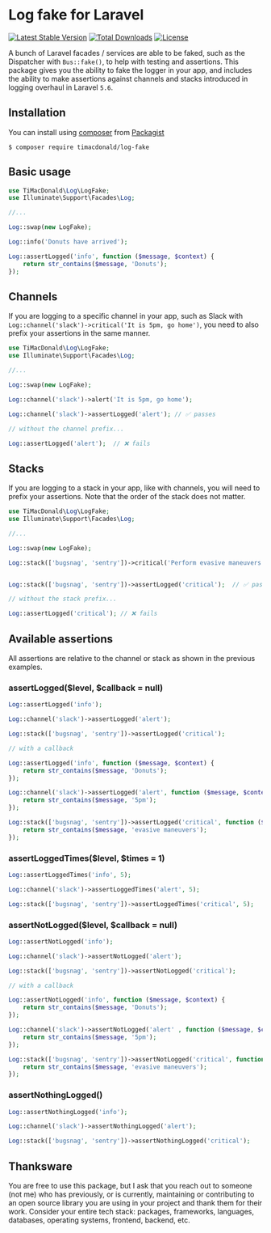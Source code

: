 # Log fake for Laravel

[![Latest Stable Version](https://poser.pugx.org/timacdonald/log-fake/v/stable)](https://packagist.org/packages/timacdonald/log-fake) [![Total Downloads](https://poser.pugx.org/timacdonald/log-fake/downloads)](https://packagist.org/packages/timacdonald/log-fake) [![License](https://poser.pugx.org/timacdonald/log-fake/license)](https://packagist.org/packages/timacdonald/log-fake)

A bunch of Laravel facades / services are able to be faked, such as the Dispatcher with `Bus::fake()`, to help with testing and assertions. This package gives you the ability to fake the logger in your app, and includes the ability to make assertions against channels and stacks introduced in logging overhaul in Laravel `5.6`.

## Installation

You can install using [composer](https://getcomposer.org/) from [Packagist](https://packagist.org/packages/timacdonald/log-fake)

```
$ composer require timacdonald/log-fake
```

## Basic usage

```php
use TiMacDonald\Log\LogFake;
use Illuminate\Support\Facades\Log;

//...

Log::swap(new LogFake);

Log::info('Donuts have arrived');

Log::assertLogged('info', function ($message, $context) {
    return str_contains($message, 'Donuts');
});
```

## Channels

If you are logging to a specific channel in your app, such as Slack with `Log::channel('slack')->critical('It is 5pm, go home')`, you need to also prefix your assertions in the same manner.

```php
use TiMacDonald\Log\LogFake;
use Illuminate\Support\Facades\Log;

//...

Log::swap(new LogFake);

Log::channel('slack')->alert('It is 5pm, go home');

Log::channel('slack')->assertLogged('alert'); // ✅ passes

// without the channel prefix...

Log::assertLogged('alert');  // ❌ fails
```

## Stacks

If you are logging to a stack in your app, like with channels, you will need to prefix your assertions. Note that the order of the stack does not matter.

```php
use TiMacDonald\Log\LogFake;
use Illuminate\Support\Facades\Log;

//...

Log::swap(new LogFake);

Log::stack(['bugsnag', 'sentry'])->critical('Perform evasive maneuvers');


Log::stack(['bugsnag', 'sentry'])->assertLogged('critical');  // ✅ passes

// without the stack prefix...

Log::assertLogged('critical'); // ❌ fails
```

## Available assertions

All assertions are relative to the channel or stack as shown in the previous examples.

### assertLogged($level, $callback = null)

```php
Log::assertLogged('info');

Log::channel('slack')->assertLogged('alert');

Log::stack(['bugsnag', 'sentry'])->assertLogged('critical');

// with a callback

Log::assertLogged('info', function ($message, $context) {
    return str_contains($message, 'Donuts');
});

Log::channel('slack')->assertLogged('alert', function ($message, $context) {
    return str_contains($message, '5pm');
});

Log::stack(['bugsnag', 'sentry'])->assertLogged('critical', function ($message, $context) {
    return str_contains($message, 'evasive maneuvers');
});
```

### assertLoggedTimes($level, $times = 1)

```php
Log::assertLoggedTimes('info', 5);

Log::channel('slack')->assertLoggedTimes('alert', 5);

Log::stack(['bugsnag', 'sentry'])->assertLoggedTimes('critical', 5);
```

### assertNotLogged($level, $callback = null)

```php
Log::assertNotLogged('info');

Log::channel('slack')->assertNotLogged('alert');

Log::stack(['bugsnag', 'sentry'])->assertNotLogged('critical');

// with a callback

Log::assertNotLogged('info', function ($message, $context) {
    return str_contains($message, 'Donuts');
});

Log::channel('slack')->assertNotLogged('alert' , function ($message, $context) {
    return str_contains($message, '5pm');
});

Log::stack(['bugsnag', 'sentry'])->assertNotLogged('critical', function ($message, $context) {
    return str_contains($message, 'evasive maneuvers');
});
```

### assertNothingLogged()

```php
Log::assertNothingLogged('info');

Log::channel('slack')->assertNothingLogged('alert');

Log::stack(['bugsnag', 'sentry'])->assertNothingLogged('critical');
```

## Thanksware

You are free to use this package, but I ask that you reach out to someone (not me) who has previously, or is currently, maintaining or contributing to an open source library you are using in your project and thank them for their work. Consider your entire tech stack: packages, frameworks, languages, databases, operating systems, frontend, backend, etc.
